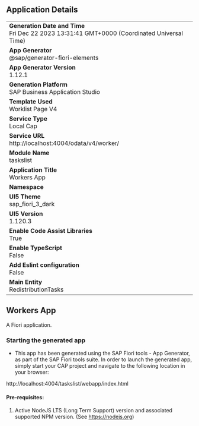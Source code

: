 ## Application Details
|               |
| ------------- |
|**Generation Date and Time**<br>Fri Dec 22 2023 13:31:41 GMT+0000 (Coordinated Universal Time)|
|**App Generator**<br>@sap/generator-fiori-elements|
|**App Generator Version**<br>1.12.1|
|**Generation Platform**<br>SAP Business Application Studio|
|**Template Used**<br>Worklist Page V4|
|**Service Type**<br>Local Cap|
|**Service URL**<br>http://localhost:4004/odata/v4/worker/
|**Module Name**<br>taskslist|
|**Application Title**<br>Workers App|
|**Namespace**<br>|
|**UI5 Theme**<br>sap_fiori_3_dark|
|**UI5 Version**<br>1.120.3|
|**Enable Code Assist Libraries**<br>True|
|**Enable TypeScript**<br>False|
|**Add Eslint configuration**<br>False|
|**Main Entity**<br>RedistributionTasks|

## Workers App

A Fiori application.

### Starting the generated app

-   This app has been generated using the SAP Fiori tools - App Generator, as part of the SAP Fiori tools suite.  In order to launch the generated app, simply start your CAP project and navigate to the following location in your browser:

http://localhost:4004/taskslist/webapp/index.html

#### Pre-requisites:

1. Active NodeJS LTS (Long Term Support) version and associated supported NPM version.  (See https://nodejs.org)


